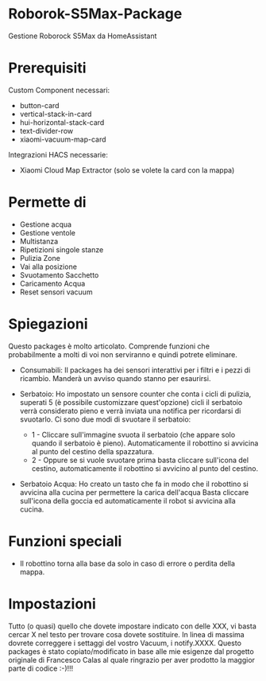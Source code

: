 # Roborok-S5Max-Package
Gestione Roborock S5Max da HomeAssistant

# Prerequisiti
Custom Component necessari:
  - button-card 
  - vertical-stack-in-card
  - hui-horizontal-stack-card
  - text-divider-row
  - xiaomi-vacuum-map-card

Integrazioni HACS necessarie:
- Xiaomi Cloud Map Extractor (solo se volete la card con la mappa)
  
# Permette di
  - Gestione acqua 
  - Gestione ventole
  - Multistanza
  - Ripetizioni singole stanze
  - Pulizia Zone
  - Vai alla posizione
  - Svuotamento Sacchetto
  - Caricamento Acqua
  - Reset sensori vacuum


# Spiegazioni
Questo packages è molto articolato. Comprende funzioni che probabilmente a molti di voi non serviranno e quindi potrete eliminare.

- Consumabili:
Il packages ha dei sensori interattivi per i filtri e i pezzi di ricambio. Manderà un avviso quando stanno per esaurirsi.

- Serbatoio: 
Ho impostato un sensore counter che conta i cicli di pulizia, superati 5 (è possibile customizzare quest'opzione) cicli il serbatoio verrà considerato pieno e verrà inviata una notifica per ricordarsi di svuotarlo. 
Ci sono due modi di svuotare il serbatoio:
  - 1 - Cliccare sull'immagine svuota il serbatoio (che appare solo quando il serbatoio è pieno). Automaticamente il robottino si avvicina al punto del cestino della spazzatura.
  - 2 - Oppure se si vuole svuotare prima basta cliccare sull'icona del cestino, automaticamente il robottino si avvicino al punto del cestino.

	 

- Serbatoio Acqua: 
Ho creato un tasto che fa in modo che il robottino si avvicina alla cucina per permettere la carica dell'acqua
Basta cliccare sull'icona della goccia ed automaticamente il robot si avvicina alla cucina.



# Funzioni speciali
- Il robottino torna alla base da solo in caso di errore o perdita della mappa.


# Impostazioni
Tutto (o quasi) quello che dovete impostare indicato con delle XXX, vi basta cercar X nel testo per trovare cosa dovete sostituire.
In linea di massima dovrete correggere i settaggi del vostro Vacuum, i notify.XXXX.
Questo packages è stato copiato/modificato in base alle mie esigenze dal progetto originale di Francesco Calas al quale ringrazio per aver prodotto la maggior parte di codice :-)!!!
